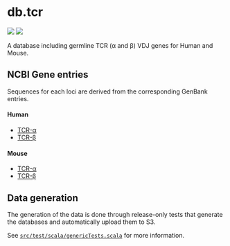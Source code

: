 # db.tcr

[![](http://github-release-version.herokuapp.com/github/ohnosequences/db.tcr.miodx/release.svg)](https://github.com/ohnosequences/db.tcr.miodx/releases/latest)
[![](https://img.shields.io/badge/license-AGPLv3-blue.svg)](https://tldrlegal.com/license/gnu-affero-general-public-license-v3-%28agpl-3.0%29)

A database including germline TCR (α and β) VDJ genes for Human and Mouse.


## NCBI Gene entries

Sequences for each loci are derived from the corresponding GenBank entries.

#### Human

- [TCR-α][TCRA-human-locus]
- [TCR-β][TCRB-human-locus]

#### Mouse

- [TCR-α][TCRA-mouse-locus]
- [TCR-β][TCRB-mouse-locus]

## Data generation

The generation of the data is done through release-only tests that generate the databases and automatically upload them to S3.

See [`src/test/scala/genericTests.scala`](src/test/scala/genericTests.scala) for more information.

<!-- refs -->
[TCRA-human-locus]: https://www.ncbi.nlm.nih.gov/gene/6955
[TCRA-gene-family]: http://www.genenames.org/cgi-bin/genefamilies/set/371

[TCRB-human-locus]: https://www.ncbi.nlm.nih.gov/gene/6957
[TCRB-gene-family]: http://www.genenames.org/cgi-bin/genefamilies/set/372

[TCRA-mouse-locus]: https://www.ncbi.nlm.nih.gov/gene/21473
[TCRB-mouse-locus]: https://www.ncbi.nlm.nih.gov/gene/21577
